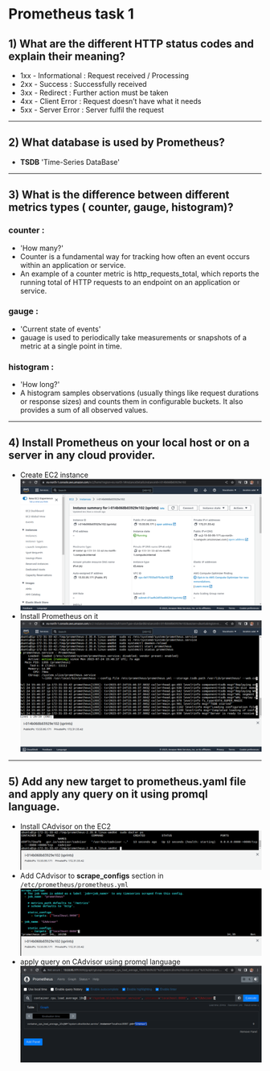 # Prometheus task 1
## 1) What are the different HTTP status codes and explain their meaning?
* 1xx - Informational : Request received / Processing
* 2xx - Success : Successfully received
* 3xx - Redirect : Further action must be taken
* 4xx - Client Error : Request doesn’t have what it needs
* 5xx - Server Error : Server fulfil the request
-----
## 2) What database is used by Prometheus?
- **TSDB** 'Time-Series DataBase'
-----
## 3) What is the difference between different metrics types ( counter, gauge, histogram)?
### **counter** :
- 'How many?'
- Counter is a fundamental way for tracking how often an event occurs within an application or service.
- An example of a counter metric is http_requests_total, which reports the running total of HTTP requests to an endpoint on an application or service.
### **gauge** :
- 'Current state of events'
- gauage is used to periodically take measurements or snapshots of a metric at a single point in time.

### **histogram** :
- 'How long?'
- A histogram samples observations (usually things like request durations or response sizes) and counts them in configurable buckets. It also provides a sum of all observed values.
-----
## 4) Install Prometheus on your local host or on a server in any cloud provider.
- Create EC2 instance
![](https://github.com/IbrahimmAdel/DevOps_sprints/blob/main/Prometheus/Prometheus_1/4.1.png)
- Install Prometheus on it 
![](https://github.com/IbrahimmAdel/DevOps_sprints/blob/main/Prometheus/Prometheus_1/4.2.png)
-----
## 5) Add any new target to prometheus.yaml file and apply any query on it using promql language. 
- Install CAdvisor on the EC2
![](https://github.com/IbrahimmAdel/DevOps_sprints/blob/main/Prometheus/Prometheus_1/5.1.png)
- Add CAdvisor to **scrape_configs** section in `/etc/prometheus/prometheus.yml`
![](https://github.com/IbrahimmAdel/DevOps_sprints/blob/main/Prometheus/Prometheus_1/5.2.png)
- apply query on CAdvisor using promql language
![](https://github.com/IbrahimmAdel/DevOps_sprints/blob/main/Prometheus/Prometheus_1/5.3.png)


